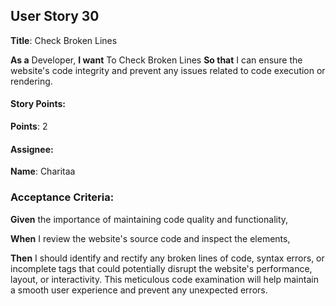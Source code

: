 ## User Story 30 

**Title**: Check Broken Lines

**As a** Developer, 
**I want**  To Check Broken Lines
**So that**  I can ensure the website's code integrity and prevent any issues related to code execution or rendering.

#### Story Points: 
**Points**: 2

#### Assignee: 

**Name**: Charitaa 

### Acceptance Criteria: 

**Given** the importance of maintaining code quality and functionality,

**When** I review the website's source code and inspect the elements,

**Then**  I should identify and rectify any broken lines of code, syntax errors, or incomplete tags that could potentially disrupt the website's performance, layout, or interactivity. This meticulous code examination will help maintain a smooth user experience and prevent any unexpected errors.
